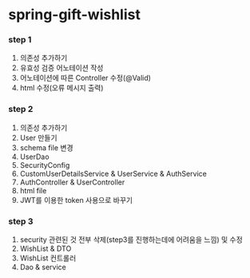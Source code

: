 # spring-gift-wishlist

### step 1
1. 의존성 추가하기
2. 유효성 검증 어노테이션 작성
3. 어노테이션에 따른 Controller 수정(@Valid)
4. html 수정(오류 메시지 출력)

### step 2
1. 의존성 추가하기
2. User 만들기
3. schema file 변경
4. UserDao
5. SecurityConfig
6. CustomUserDetailsService & UserService & AuthService
7. AuthController & UserController
8. html file
9. JWT를 이용한 token 사용으로 바꾸기

### step 3
1. security 관련된 것 전부 삭제(step3를 진행하는데에 어려움을 느낌) 및 수정
2. WishList & DTO
3. WishList 컨트롤러
4. Dao & service
